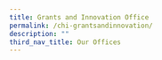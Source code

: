```yaml
---
title: Grants and Innovation Office
permalink: /chi-grantsandinnovation/
description: ""
third_nav_title: Our Offices
---
```

